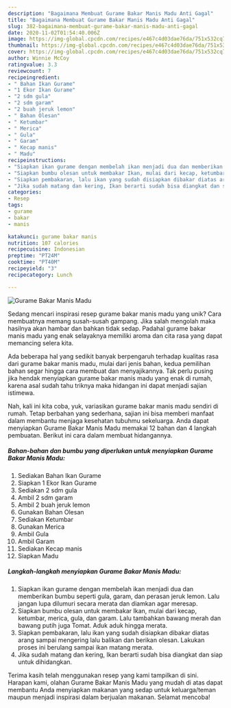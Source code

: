 ```yaml
---
description: "Bagaimana Membuat Gurame Bakar Manis Madu Anti Gagal"
title: "Bagaimana Membuat Gurame Bakar Manis Madu Anti Gagal"
slug: 382-bagaimana-membuat-gurame-bakar-manis-madu-anti-gagal
date: 2020-11-02T01:54:40.006Z
image: https://img-global.cpcdn.com/recipes/e467c4d03dae76da/751x532cq70/gurame-bakar-manis-madu-foto-resep-utama.jpg
thumbnail: https://img-global.cpcdn.com/recipes/e467c4d03dae76da/751x532cq70/gurame-bakar-manis-madu-foto-resep-utama.jpg
cover: https://img-global.cpcdn.com/recipes/e467c4d03dae76da/751x532cq70/gurame-bakar-manis-madu-foto-resep-utama.jpg
author: Winnie McCoy
ratingvalue: 3.3
reviewcount: 7
recipeingredient:
- " Bahan Ikan Gurame"
- "1 Ekor Ikan Gurame"
- "2 sdm gula"
- "2 sdm garam"
- "2 buah jeruk lemon"
- " Bahan Olesan"
- " Ketumbar"
- " Merica"
- " Gula"
- " Garam"
- " Kecap manis"
- " Madu"
recipeinstructions:
- "Siapkan ikan gurame dengan membelah ikan menjadi dua dan memberikan bumbu seperti gula, garam, dan perasan jeruk lemon. Lalu jangan lupa dilumuri secara merata dan diamkan agar meresap."
- "Siapkan bumbu olesan untuk membakar Ikan, mulai dari kecap, ketumbar, merica, gula, dan garam. Lalu tambahkan bawang merah dan bawang putih juga Tomat. Aduk aduk hingga merata."
- "Siapkan pembakaran, lalu ikan yang sudah disiapkan dibakar diatas arang sampai mengering lalu balikan dan berikan olesan. Lakukan proses ini berulang sampai ikan matang merata."
- "Jika sudah matang dan kering, Ikan berarti sudah bisa diangkat dan siap untuk dihidangkan."
categories:
- Resep
tags:
- gurame
- bakar
- manis

katakunci: gurame bakar manis 
nutrition: 107 calories
recipecuisine: Indonesian
preptime: "PT24M"
cooktime: "PT40M"
recipeyield: "3"
recipecategory: Lunch

---
```



![Gurame Bakar Manis Madu](https://img-global.cpcdn.com/recipes/e467c4d03dae76da/751x532cq70/gurame-bakar-manis-madu-foto-resep-utama.jpg)

Sedang mencari inspirasi resep gurame bakar manis madu yang unik? Cara membuatnya memang susah-susah gampang. Jika salah mengolah maka hasilnya akan hambar dan bahkan tidak sedap. Padahal gurame bakar manis madu yang enak selayaknya memiliki aroma dan cita rasa yang dapat memancing selera kita.



Ada beberapa hal yang sedikit banyak berpengaruh terhadap kualitas rasa dari gurame bakar manis madu, mulai dari jenis bahan, kedua pemilihan bahan segar hingga cara membuat dan menyajikannya. Tak perlu pusing jika hendak menyiapkan gurame bakar manis madu yang enak di rumah, karena asal sudah tahu triknya maka hidangan ini dapat menjadi sajian istimewa.


Nah, kali ini kita coba, yuk, variasikan gurame bakar manis madu sendiri di rumah. Tetap berbahan yang sederhana, sajian ini bisa memberi manfaat dalam membantu menjaga kesehatan tubuhmu sekeluarga. Anda dapat menyiapkan Gurame Bakar Manis Madu memakai 12 bahan dan 4 langkah pembuatan. Berikut ini cara dalam membuat hidangannya.

<!--inarticleads1-->

##### Bahan-bahan dan bumbu yang diperlukan untuk menyiapkan Gurame Bakar Manis Madu:

1. Sediakan  Bahan Ikan Gurame
1. Siapkan 1 Ekor Ikan Gurame
1. Sediakan 2 sdm gula
1. Ambil 2 sdm garam
1. Ambil 2 buah jeruk lemon
1. Gunakan  Bahan Olesan
1. Sediakan  Ketumbar
1. Gunakan  Merica
1. Ambil  Gula
1. Ambil  Garam
1. Sediakan  Kecap manis
1. Siapkan  Madu




<!--inarticleads2-->

##### Langkah-langkah menyiapkan Gurame Bakar Manis Madu:

1. Siapkan ikan gurame dengan membelah ikan menjadi dua dan memberikan bumbu seperti gula, garam, dan perasan jeruk lemon. Lalu jangan lupa dilumuri secara merata dan diamkan agar meresap.
1. Siapkan bumbu olesan untuk membakar Ikan, mulai dari kecap, ketumbar, merica, gula, dan garam. Lalu tambahkan bawang merah dan bawang putih juga Tomat. Aduk aduk hingga merata.
1. Siapkan pembakaran, lalu ikan yang sudah disiapkan dibakar diatas arang sampai mengering lalu balikan dan berikan olesan. Lakukan proses ini berulang sampai ikan matang merata.
1. Jika sudah matang dan kering, Ikan berarti sudah bisa diangkat dan siap untuk dihidangkan.




Terima kasih telah menggunakan resep yang kami tampilkan di sini. Harapan kami, olahan Gurame Bakar Manis Madu yang mudah di atas dapat membantu Anda menyiapkan makanan yang sedap untuk keluarga/teman maupun menjadi inspirasi dalam berjualan makanan. Selamat mencoba!
